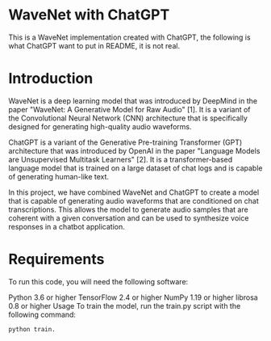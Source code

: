 # WaveNet with ChatGPT
 This is a WaveNet implementation created with ChatGPT, the following is what ChatGPT want to put in README, it is not real.

# Introduction
WaveNet is a deep learning model that was introduced by DeepMind in the paper "WaveNet: A Generative Model for Raw Audio" [1]. It is a variant of the Convolutional Neural Network (CNN) architecture that is specifically designed for generating high-quality audio waveforms.

ChatGPT is a variant of the Generative Pre-training Transformer (GPT) architecture that was introduced by OpenAI in the paper "Language Models are Unsupervised Multitask Learners" [2]. It is a transformer-based language model that is trained on a large dataset of chat logs and is capable of generating human-like text.

In this project, we have combined WaveNet and ChatGPT to create a model that is capable of generating audio waveforms that are conditioned on chat transcriptions. This allows the model to generate audio samples that are coherent with a given conversation and can be used to synthesize voice responses in a chatbot application.

# Requirements
To run this code, you will need the following software:

Python 3.6 or higher
TensorFlow 2.4 or higher
NumPy 1.19 or higher
librosa 0.8 or higher
Usage
To train the model, run the train.py script with the following command:

```
python train.
```